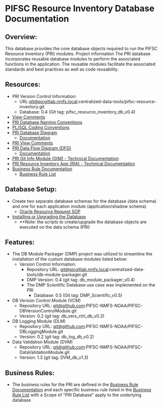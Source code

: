 # PIFSC Resource Inventory Database Documentation

## Overview:
This database provides the core database objects required to run the PIFSC Resource Inventory (PRI) modules. Project information The PRI database incorporates reusable database modules to perform the associated functions in the application. The reusable modules facilitate the associated standards and best practices as well as code reusability.

## Resources:
-   PRI Version Control Information:
    -   URL:git@picgitlab.nmfs.local:centralized-data-tools/pifsc-resource-inventory.git
    -   Database: 0.4 (Git tag: pifsc_resource_inventory_db_v0.4)
-   [View Comments](PRI_view_comments.xlsx)
-   [PRI Database Naming Conventions](PIFSC%20Resource%20Inventory%20DB%20Naming%20Conventions.md)
-   [PL/SQL Coding Conventions](./PIFSC%20Resource%20Inventory%20-%20PLSQL%20Coding%20Conventions.md)
-   [PRI Database Diagram](data_model/PRI_DB_diagram.pdf)
    -   [Documentation](PIFSC%20Resource%20Inventory%20DB%20Diagram%20Documentation.md)
-   [PRI View Comments](./PRI_view_comments.xlsx)
-   [PRI Data Flow Diagram (DFD)](DFD/PRI_DFD.drawio.png)
    -   [Documentation](DFD/PIFSC%20Resource%20Inventory%20Data%20Flow%20Diagram%20Documentation.md)
-   [PRI Git Info Module (GIM) - Technical Documentation](../GIM/docs/PIFSC%20Resource%20Inventory%20Git%20Info%20Module%20-%20Technical%20Documentation.md)
-   [PRI Resource Inventory App (RIA) - Technical Documentation](../RIA/docs/PIFSC%20Resource%20Inventory%20Resource%20Inventory%20Application%20-%20Technical%20Documentation.md)
-   [Business Rule Documentation](./PIFSC%20Resource%20Inventory%20-%20Business%20Rule%20Documentation.md)
    -   [Business Rule List](./PRI%20Business%20Rule%20List.xlsx)

## Database Setup:
-   Create two separate database schemas for the database (data schema) and one for each application module (application/shadow schema)
    -   [Oracle Resource Request SOP](https://docs.google.com/document/d/1cSru4Cy7Ccl3sd-3UrOFb5cqmOPtzjd0khG1lX0VSE0/edit#bookmark=kix.87qwoqx35jfc)
-   [Installing or Upgrading the Database](./PIFSC%20Resource%20Inventory%20-%20Installing%20or%20Upgrading%20the%20Database.md)
    -   \*\*Note: the scripts to create/upgrade the database objects are executed on the data schema (PRI)

## Features:
-   The DB Module Packager (DMP) project was utilized to streamline the installation of the custom database modules listed below:
    -   Version Control Information:
        -   Repository URL: git@picgitlab.nmfs.local:centralized-data-tools/db-module-packager.git
        -   DMP Version: 0.4 (git tag: db_module_packager_v0.4)
        -   The DMP Scientific Database use case was implemented on the PRI
            -   Database: 0.5 (Git tag: DMP_Scientific_v0.5)
-   DB Version Control Module (VCM)
    -   Repository URL: git@github.com:PIFSC-NMFS-NOAA/PIFSC-DBVersionControlModule.git
    -   Version: 0.2 (git tag: db_vers_ctrl_db_v0.2)
-   DB Logging Module (DLM)
    -   Repository URL: git@github.com:PIFSC-NMFS-NOAA/PIFSC-DBLoggingModule.git
    -   Version: 0.2 (git tag: db_log_db_v0.2)
-   Data Validation Module (DVM)
    -   Repository URL: git@github.com:PIFSC-NMFS-NOAA/PIFSC-DataValidationModule.git
    -   Version: 1.3 (git tag: DVM_db_v1.3)

## Business Rules:
-   The business rules for the PRI are defined in the [Business Rule Documentation](./PIFSC%20Resource%20Inventory%20-%20Business%20Rule%20Documentation.md) and each specific business rule listed in the [Business Rule List](./PRI%20Business%20Rule%20List.xlsx) with a Scope of "PRI Database" apply to the underlying database
